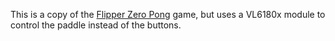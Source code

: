 This is a copy of the [Flipper Zero Pong](https://github.com/xMasterX/all-the-plugins/tree/dev/apps_source_code/flipper_pong) game, but uses a VL6180x module to control the paddle instead of the buttons.
